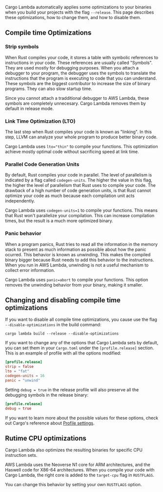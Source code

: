 Cargo Lambda automatically applies some optimizations to your binaries when you build your projects with the flag `--release`. This page describes these optimizations, how to change them, and how to disable them.

## Compile time Optimizations

### Strip symbols

When Rust compiles your code, it stores a table with symbolic references to instructions in your code. These references are usually called "Symbols". They are used mostly for debugging purposes. When you attach a debugger to your program, the debugger uses the symbols to translate the instructions that the program is executing to code that you can understand. These symbols are the biggest contributor to increase the size of binary programs. They can also slow startup time.

Since you cannot attach a tradditional debugger to AWS Lambda, these symbols are completely unnecesary. Cargo Lambda removes them by default in release mode.

### Link Time Optimization (LTO)

The last step when Rust compiles your code is known as "linking". In this step, LLVM can analyze your whole program to produce better binary code.

Cargo Lambda uses `lto="thin"` to compile your functions. This optimization achieve mostly optimal code without sacrificing speed at link time.

### Parallel Code Generation Units

By default, Rust compiles your code in parallel. The level of parallelism is indicated by a flag called `codegen-units`. The higher the value in this flag, the higher the level of parallelism that Rust uses to compile your code. The drawback of a high number of code generation units, is that Rust cannot optimize your code as much because each compilation unit acts independently.

Cargo Lambda uses `codegen-units=1` to compile your functions. This means that Rust won't parallelize your compilation. This can increase compilation times, but the result is a much more optimized binary.

### Panic behavior

When a program panics, Rust tries to read all the information in the memory stack to present as much information as possible about how the panic ocurred. This behavior is known as unwinding. This makes the compiled binary bigger because Rust needs to add this behavior to the instructions. When you run in AWS Lambda, unwinding is not a useful mechanism to collect error information.

Cargo Lambda uses `panic=abort` to compile your functions. This option removes the unwinding behavior from your binary, making it smaller.

## Changing and disabling compile time optimizations

If you want to disable all compile time optimizations, you cause use the flag `--disable-optimizations` in the build command:

```shell
cargo lambda build --release --disable-optimizations
```

If you want to change any of the options that Cargo Lambda sets by default, you can set them in your `Cargo.toml` under the `[profile.release]` section. This is an example of profile with all the options modified:

```toml
[profile.release]
strip = false
lto = "fat"
codegen-units = 16
panic = "unwind"
```

Setting `debug = true` in the release profile will also preserve all the debugging symbols in the release binary:

```toml
[profile.release]
debug = true
```

If you want to learn more about the possible values for these options, check out Cargo's reference about [Profile settings](https://doc.rust-lang.org/cargo/reference/profiles.html#profile-settings).

## Rutime CPU optimizations

Cargo Lambda also optimizes the resulting binaries for specific CPU instruction sets.

AWS Lambda uses the Neoverse N1 core for ARM architectures, and the Haswell code for X86-64 architectures. When you compile your code with Cargo Lambda, the right core is added to the `target-cpu` flag in `RUSTFLAGS`.

You can change this behavior by setting your own `RUSTFLAGS` option.
